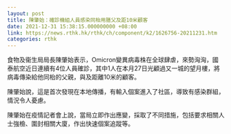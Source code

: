 ```yaml
---
layout: post
title: 陳肇始：確診機組人員感染同枱用膳父及距10米顧客
date: 2021-12-31 15:38:15.000000000 +08:00
link: https://news.rthk.hk/rthk/ch/component/k2/1626756-20211231.htm
categories: rthk
---
```


食物及衞生局局長陳肇始表示，Omicron變異病毒株在全球肆虐，來勢洶洶，國泰航空近日連續有4位人員確診，其中1人在本月27日光顧過又一城的望月樓，將病毒傳染給他同枱的父親，與及距離10米的顧客。

陳肇始說，這是首次發現在本地傳播，有輸入個案進入了社區，導致有感染群組，情況令人憂慮。

陳肇始在疫情記者會上說，當局立即作出應變，採取了不同措施，包括要求相關人士強檢、圍封相關大廈，作出快速個案追蹤等。
